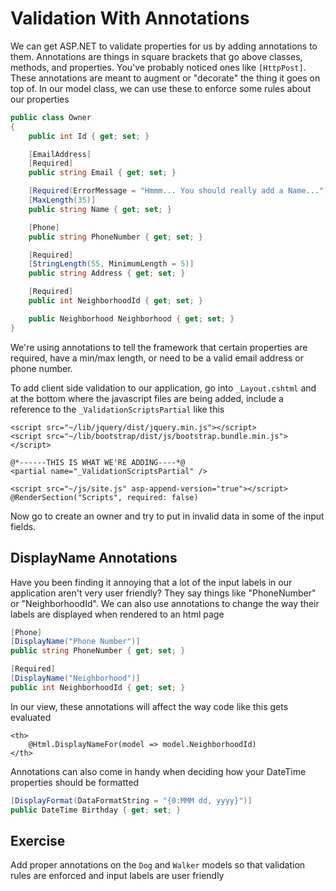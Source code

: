 # Validation With Annotations

We can get ASP.<span>NET</span> to validate properties for us by adding annotations to them. Annotations are things in square brackets that go above classes, methods, and properties. You've probably noticed ones like `[HttpPost]`. These annotations are meant to augment or "decorate" the thing it goes on top of. In our model class, we can use these to enforce some rules about our properties

```csharp
public class Owner
{
    public int Id { get; set; }

    [EmailAddress]
    [Required]
    public string Email { get; set; }

    [Required(ErrorMessage = "Hmmm... You should really add a Name...")]
    [MaxLength(35)]
    public string Name { get; set; }

    [Phone]
    public string PhoneNumber { get; set; }

    [Required]
    [StringLength(55, MinimumLength = 5)]
    public string Address { get; set; }

    [Required]
    public int NeighborhoodId { get; set; }

    public Neighborhood Neighborhood { get; set; }
}
```

We're using annotations to tell the framework that certain properties are required, have a min/max length, or need to be a valid email address or phone number.

To add client side validation to our application, go into `_Layout.cshtml` and at the bottom where the javascript files are being added, include a reference to the `_ValidationScriptsPartial` like this

```html+razor
<script src="~/lib/jquery/dist/jquery.min.js"></script>
<script src="~/lib/bootstrap/dist/js/bootstrap.bundle.min.js"></script>

@*------THIS IS WHAT WE'RE ADDING----*@
<partial name="_ValidationScriptsPartial" /> 

<script src="~/js/site.js" asp-append-version="true"></script>
@RenderSection("Scripts", required: false)
```

Now go to create an owner and try to put in invalid data in some of the input fields.

## DisplayName Annotations

Have you been finding it annoying that a lot of the input labels in our application aren't very user friendly? They say things like "PhoneNumber" or "NeighborhoodId". We can also use annotations to change the way their labels are displayed when rendered to an html page


```csharp
[Phone]
[DisplayName("Phone Number")]
public string PhoneNumber { get; set; }

[Required]
[DisplayName("Neighborhood")]
public int NeighborhoodId { get; set; }
```

In our view, these annotations will affect the way code like this gets evaluated

```html+razor
<th>
    @Html.DisplayNameFor(model => model.NeighborhoodId)
</th>
```

Annotations can also come in handy when deciding how your DateTime properties should be formatted

```csharp
[DisplayFormat(DataFormatString = "{0:MMM dd, yyyy}")]
public DateTime Birthday { get; set; }
```

## Exercise

Add proper annotations on the `Dog` and `Walker` models so that validation rules are enforced and input labels are user friendly
